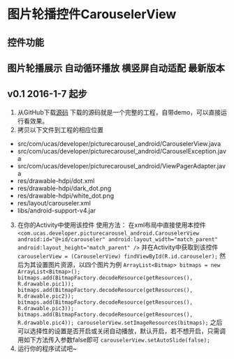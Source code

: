 图片轮播控件CarouselerView
==========================
控件功能
--------------
图片轮播展示
自动循环播放
横竖屏自动适配
最新版本
-------
v0.1 2016-1-7
起步
----
1. 从GitHub下载[源码]()
下载的源码就是一个完整的工程，自带demo，可以直接运行看效果。
2. 拷贝以下文件到工程的相应位置
+ src/com/ucas/developer/picturecarousel_android/CarouselerView.java
+ src/com/ucas/developer/picturecarousel_android/CarouselException.java
+ src/com/ucas/developer/picturecarousel_android/ViewPagerAdapter.java
+ res/drawable-hdpi/dot.xml
+ res/drawable-hdpi/dark_dot.png
+ res/drawable-hdpi/white_dot.png
+ res/layout/carouseler.xml
+ libs/android-support-v4.jar
3. 在你的Activity中使用该控件
使用方法：
在xml布局中直接使用本控件
`
<com.ucas.developer.picturecarousel_android.CarouselerView
	android:id="@+id/carouseler"
	android:layout_width="match_parent"
	android:layout_height="match_parent" />
`
并在Activity中获取到该控件
`carouselerView = (CarouselerView) findViewById(R.id.carouseler);`
然后为其设置图片资源，以四个图片为例
`
ArrayList<Bitmap> bitmaps = new ArrayList<Bitmap>();
bitmaps.add(BitmapFactory.decodeResource(getResources(), R.drawable.pic1));
bitmaps.add(BitmapFactory.decodeResource(getResources(), R.drawable.pic2));
bitmaps.add(BitmapFactory.decodeResource(getResources(), R.drawable.pic3));
bitmaps.add(BitmapFactory.decodeResource(getResources(), R.drawable.pic4));
carouselerView.setImageResources(bitmaps);
`
之后可以选择性的设置是否开启或关闭自动播放，默认开启，若不想开启，只需调用如下方法传入参数false即可
`carouselerView.setAutoSlide(false);`
4. 运行你的程序试试吧~
